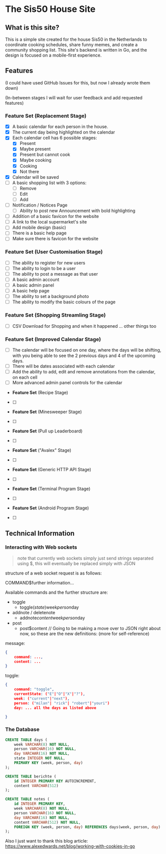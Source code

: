 # The Sis50 House Site

## What is this site?

This is a simple site created for the house Sis50 in the Netherlands to coordinate cooking schedules, share funny memes, and create a community shopping list. This site's backend is written in Go, and the design is focused on a mobile-first experience.

## Features

(I could have used GitHub Issues for this, but now I already wrote them down)

(In-between stages I will wait for user feedback and add requested features)

### **Feature Set** (Replacement Stage)
- [x] A basic calendar for each person in the house.
- [x] The current day being highlighted on the calendar
- [x] Each calendar cell has 6 possible stages:
    - [x] Present
    - [x] Maybe present
    - [x] Present but cannot cook
    - [x] Maybe cooking
    - [x] Cooking
    - [x] Not there
- [x] Calendar will be saved
- [ ] A basic shopping list with 3 options:
    - [ ] Remove
    - [ ] Edit
    - [ ] Add
- [ ] Notification / Notices Page
    - [ ] Ability to post new Announcement with bold highlighting
- [ ] Addition of a basic favicon for the website
- [ ] A link to the local supermarket's site
- [ ] Add mobile design (basic)
- [ ] There is a basic help page
- [ ] Make sure there is favicon for the website

### **Feature Set** (User Customisation Stage)

- [ ] The ability to register for new users
- [ ] The ability to login to be a user
- [ ] The ability to post a message as that user
- [ ] A basic admin account
- [ ] A basic admin panel
- [ ] A basic help page
- [ ] The ability to set a background photo
- [ ] The ability to modify the basic colours of the page

### **Feature Set** (Shopping Streamling Stage)
- [ ] CSV Download for Shopping and when it happened
... other things too

### **Feature Set** (Improved Calendar Stage)
- [ ] The calendar will be focused on one day, where the days will be shifting, with you being able to see the 2 previous days and 4 of the upcoming days.
- [ ] There will be dates associated with each calendar
- [ ] Add the ability to add, edit and remove annotations from the calendar, on each cell
- [ ] More advanced admin panel controls for the calendar

- **Feature Set** (Recipe Stage)
- [ ]

- **Feature Set** (Minesweeper Stage)
- [ ]

- **Feature Set** (Pull up Leaderboard)
- [ ]

- **Feature Set** ("Avalex" Stage)
- [ ]

- **Feature Set** (Generic HTTP API Stage)
- [ ]

- **Feature Set** (Terminal Program Stage)
- [ ]

- **Feature Set** (Android Program Stage)
- [ ]


## Technical Information

### Interacting with Web sockets

> note that currently web sockets simply just send strings separated using $, this will eventually be replaced simply with JSON

structure of a web socket request is as follows:

COMMAND$further information...

Available commands and the further structure are:

- toggle
    - toggle$(state$)week$person$day
- addnote / deletenote
    - addnote$content$week$person$day
- post
    - post$content
// Going to be making a move over to JSON right about now, so these are the new definitions: (more for self-reference)

message:

```json
{
    command: ...,
    content: ...
}
```

toggle:

```json
{
    command: "toggle",
    currentState: ("E"|"O"|"X"|"?"),
    week: ("current"|"next"),
    person: ("milan"| "rick"| "robert"|"youri")
    day: ... all the days as listed above

}
```

### The Database


```sql
CREATE TABLE days (
    week VARCHAR(8) NOT NULL,
    person VARCHAR(16) NOT NULL,
    day VARCHAR(16) NOT NULL,
    state INTEGER NOT NULL,
    PRIMARY KEY (week, person, day)
);

CREATE TABLE berichte (
    id INTEGER PRIMARY KEY AUTOINCREMENT,
    content VARCHAR(512)
);

CREATE TABLE notes (
    id INTEGER PRIMARY KEY,
    week VARCHAR(8) NOT NULL,
    person VARCHAR(16) NOT NULL,
    day VARCHAR(16) NOT NULL,
    content VARCHAR(512) NOT NULL,
    FOREIGN KEY (week, person, day) REFERENCES days(week, person, day)
);

```

Also I just want to thank this blog article:
https://www.alexedwards.net/blog/working-with-cookies-in-go
